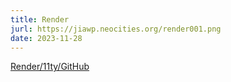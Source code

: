 ```yaml
---
title: Render
jurl: https://jiawp.neocities.org/render001.png
date: 2023-11-28
---
```

[Render/11ty/GitHub](https://render-p806.onrender.com/)